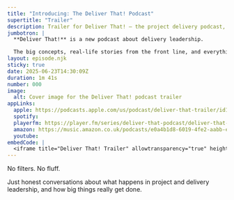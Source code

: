 ```yaml
---
title: "Introducing: The Deliver That! Podcast"
supertitle: "Trailer"
description: Trailer for Deliver That! — the project delivery podcast, with hosts Steve Hunton and Joe Baker
jumbotron: |
  **Deliver That!** is a new podcast about delivery leadership.

  The big concepts, real-life stories from the front line, and everything involved in the role of a Chief Delivery Officer.
layout: episode.njk
sticky: true
date: 2025-06-23T14:30:09Z
duration: 1m 41s
number: 000
image:
  alt: Cover image for the Deliver That! podcast trailer
appLinks:
  apple: https://podcasts.apple.com/us/podcast/deliver-that-trailer/id1822252579?i=1000714174139
  spotify:
  playerfm: https://player.fm/series/deliver-that-podcast/deliver-that-trailer
  amazon: https://music.amazon.co.uk/podcasts/e0a4b1d8-6019-4fe2-aabb-eb3c2635c21c/episodes/5d2d4d7b-fe92-419d-9228-c932998fce46/deliver-that-podcast-deliver-that-trailer
  youtube:
embedCode: |
  <iframe title="Deliver That! Trailer" allowtransparency="true" height="150" width="100%" style="border: none; min-width: min(100%, 430px);height:150px;" scrolling="no" data-name="pb-iframe-player" src="https://www.podbean.com/player-v2/?i=w8wkp-18e3aec-pb&from=pb6admin&share=1&download=1&rtl=0&fonts=Arial&skin=1&font-color=auto&logo_link=episode_page&btn-skin=654771" loading="lazy"></iframe>
---
```


No filters. No fluff.

Just honest conversations about what happens in project and delivery leadership, and how big things really get done.
